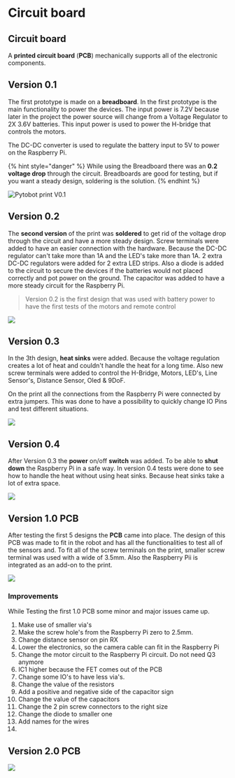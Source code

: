 # Circuit board

## Circuit board

A **printed circuit board** \(**PCB**\) mechanically supports all of the electronic components.  

## Version 0.1

The first prototype is made on a **breadboard**. In the first prototype is the main functionality to power the devices. The input power is 7.2V because later in the project the power source will change from a Voltage Regulator to 2X 3.6V batteries. This input power is used to power the H-bridge that controls the motors.

The DC-DC converter is used to regulate the battery input to 5V to power on the Raspberry Pi.

{% hint style="danger" %}
While using the Breadboard there was an **0.2 voltage drop** through the circuit. Breadboards are good for testing, but if you want a steady design, soldering is the solution.
{% endhint %}

![Pytobot print V0.1](../../.gitbook/assets/img_5078-2-copy.jpg)

## Version 0.2

The **second version** of the print was **soldered** to get rid of the voltage drop through the circuit and have a more steady design. Screw terminals were added to have an easier connection with the hardware. Because the DC-DC regulator can't take more than 1A and the LED's take more than 1A. 2 extra DC-DC regulators were added for 2 extra LED strips. Also a diode is added to the circuit to secure the devices if the batteries would not placed correctly and pot power on the ground. The capacitor was added to have a more steady circuit for the Raspberry Pi.

> Version 0.2 is the first design that was used with battery power to have the first tests of the motors and remote control

![](../../.gitbook/assets/img_3614-copy.jpg)

## Version 0.3

In the 3th design, **heat sinks** were added. Because the voltage regulation creates a lot of heat and couldn't handle the heat for a long time. Also new screw terminals were added to control the H-Bridge, Motors, LED's, Line Sensor's, Distance Sensor, Oled & 9DoF.

On the print all the connections from the Raspberry Pi were connected by extra jumpers. This was done to have a possibility to quickly change IO Pins and test different situations.

![](../../.gitbook/assets/img_3612-copy.jpg)

## Version 0.4

After Version 0.3 the **power** on/off **switch** was added. To be able to **shut down** the Raspberry Pi in a safe way. In version 0.4 tests were done to see how to handle the heat without using heat sinks. Because heat sinks take a lot of extra space.

![](../../.gitbook/assets/img_3615-copy.jpg)

## Version 1.0 PCB

After testing the first 5 designs the **PCB** came into place. The design of this PCB was made to fit in the robot and has all the functionalities to test all of the sensors and. To fit all of the screw terminals on the print, smaller screw terminal was used with a wide of 3.5mm. Also the Raspberry Pii is integrated as an add-on to the print.

![](../../.gitbook/assets/0a3b964b-c420-445c-a626-979100233cd0_1_0_1.png)

### Improvements

While Testing the first 1.0 PCB some minor and major issues came up.

1. Make use of smaller via's
2. Make the screw hole's from the Raspberry Pi zero to 2.5mm.
3. Change distance sensor on pin RX
4. Lower the electronics, so the camera cable can fit in the Raspberry Pi
5. Change the motor circuit to the Raspberry Pi circuit. Do not need Q3 anymore
6. IC1 higher because the FET comes out of the PCB
7. Change some IO's to have less via's.
8. Change the value of the resistors
9. Add a positive and negative side of the capacitor sign
10. Change the value of the capacitors
11. Change the 2 pin screw connectors to the right size
12. Change the diode to smaller one
13. Add names for the wires
14. 
## Version 2.0 PCB

![](../../.gitbook/assets/8eed0183-0295-4a34-a908-02e2056b03bf_1_0_1.png)

